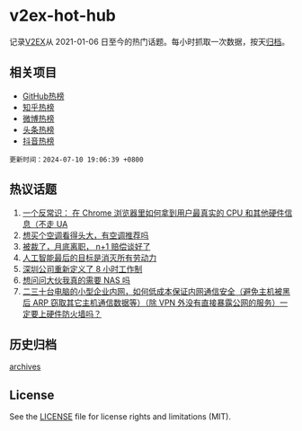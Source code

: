 # v2ex-hot-hub

 记录[V2EX](https://www.v2ex.com/)从 2021-01-06 日至今的热门话题。每小时抓取一次数据，按天[归档](archives)。
 
 ## 相关项目

- [GitHub热榜](https://github.com/lonnyzhang423/github-hot-hub)
- [知乎热榜](https://github.com/lonnyzhang423/zhihu-hot-hub)
- [微博热榜](https://github.com/lonnyzhang423/weibo-hot-hub)
- [头条热榜](https://github.com/lonnyzhang423/toutiao-hot-hub)
- [抖音热榜](https://github.com/lonnyzhang423/douyin-hot-hub)


 `更新时间：2024-07-10 19:06:39 +0800`

## 热议话题

1. [一个反常识： 在 Chrome 浏览器里如何拿到用户最真实的 CPU 和其他硬件信息（不走 UA](https://www.v2ex.com/t/1056113)
1. [想买个空调看得头大，有空调推荐吗](https://www.v2ex.com/t/1056157)
1. [被裁了，月底离职， n+1 赔偿谈好了](https://www.v2ex.com/t/1056139)
1. [人工智能最后的目标是消灭所有劳动力](https://www.v2ex.com/t/1056077)
1. [深圳公司重新定义了 8 小时工作制](https://www.v2ex.com/t/1056196)
1. [想问问大伙我真的需要 NAS 吗](https://www.v2ex.com/t/1056078)
1. [二三十台电脑的小型企业内网，如何低成本保证内网通信安全（避免主机被黑后 ARP 窃取其它主机通信数据等）（除 VPN 外没有直接暴露公网的服务）一定要上硬件防火墙吗？](https://www.v2ex.com/t/1056081)

## 历史归档

[archives](archives)

## License

See the [LICENSE](LICENSE) file for license rights and limitations (MIT).
